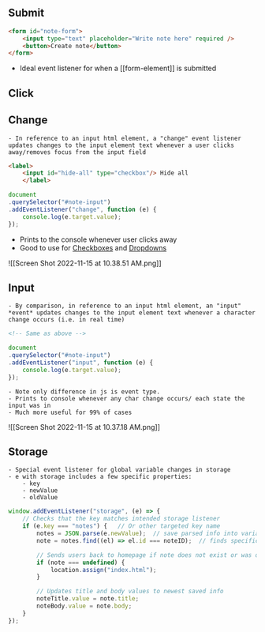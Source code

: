 ## Submit
```html
<form id="note-form">
	<input type="text" placeholder="Write note here" required />
	<button>Create note</button>
</form>
```
- Ideal event listener for when a [[form-element]] is submitted

## Click 


## Change
	- In reference to an input html element, a "change" event listener updates changes to the input element text whenever a user clicks away/removes focus from the input field
```html
<label>
	<input id="hide-all" type="checkbox"/> Hide all
	</label>
```

```js
document
.querySelector("#note-input")
.addEventListener("change", function (e) {
	console.log(e.target.value);
});
```
- Prints to the console whenever user clicks away
- Good to use for [Checkboxes](../html/input-element#Checkboxes) and [Dropdowns](../html/select-element#Dropdowns)

![[Screen Shot 2022-11-15 at 10.38.51 AM.png]]

## Input
	- By comparison, in reference to an input html element, an "input" *event* updates changes to the input element text whenever a character change occurs (i.e. in real time)
```html
<!-- Same as above -->
```

```js
document
.querySelector("#note-input")
.addEventListener("input", function (e) {
	console.log(e.target.value);
});
```
	- Note only difference in js is event type. 
	- Prints to console whenever any char change occurs/ each state the input was in
	- Much more useful for 99% of cases

![[Screen Shot 2022-11-15 at 10.37.18 AM.png]]

## Storage
	- Special event listener for global variable changes in storage
	- e with storage includes a few specific properties: 
		- key
		- newValue
		- oldValue
```js
window.addEventListener("storage", (e) => {
	// Checks that the key matches intended storage listener
	if (e.key === "notes") {   // Or other targeted key name
		notes = JSON.parse(e.newValue);  // save parsed info into variable
		note = notes.find((el) => el.id === noteID);  // finds specific note

		// Sends users back to homepage if note does not exist or was deleted
		if (note === undefined) { 
			location.assign("index.html");
		}

		// Updates title and body values to newest saved info
		noteTitle.value = note.title;
		noteBody.value = note.body;
	}
});
```


